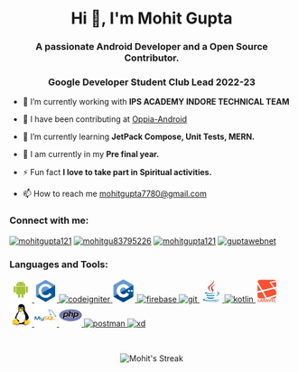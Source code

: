 <h1 align="center">Hi 👋, I'm Mohit Gupta</h1>
<h3 align="center">A passionate Android Developer and a Open Source Contributor.</h3>
<h3 align="center">Google Developer Student Club Lead 2022-23</h3>
 
- 🔭 I’m currently working with **IPS ACADEMY INDORE TECHNICAL TEAM**

- 👯 I have been contributing at [Oppia-Android](https://github.com/oppia/oppia-android)

- 🌱 I’m currently learning **JetPack Compose, Unit Tests, MERN.**

- 🏫 I am currently in my **Pre final year.**

- ⚡ Fun fact **I love to take part in Spiritual activities.**

- 📫 How to reach me mohitgupta7780@gmail.com
 
<h3 align="left">Connect with me:</h3>
<p align="left">
<a href="https://dev.to/mohitgupta121" target="blank"><img align="center" src="https://raw.githubusercontent.com/rahuldkjain/github-profile-readme-generator/master/src/images/icons/Social/devto.svg" alt="mohitgupta121" height="30" width="40" /></a>
<a href="https://twitter.com/Mohit_Gupta121" target="blank"><img align="center" src="https://raw.githubusercontent.com/rahuldkjain/github-profile-readme-generator/master/src/images/icons/Social/twitter.svg" alt="mohitgu83795226" height="30" width="40" /></a>
<a href="https://linkedin.com/in/mohitgupta121" target="blank"><img align="center" src="https://raw.githubusercontent.com/rahuldkjain/github-profile-readme-generator/master/src/images/icons/Social/linked-in-alt.svg" alt="mohitgupta121" height="30" width="40" /></a>
<a href="https://instagram.com/guptawebnet" target="blank"><img align="center" src="https://raw.githubusercontent.com/rahuldkjain/github-profile-readme-generator/master/src/images/icons/Social/instagram.svg" alt="guptawebnet" height="30" width="40" /></a>
</p>

<h3 align="left">Languages and Tools:</h3>
<p align="left"> <a href="https://developer.android.com" target="_blank" rel="noreferrer"> <img src="https://raw.githubusercontent.com/devicons/devicon/master/icons/android/android-original-wordmark.svg" alt="android" width="40" height="40"/> </a> <a href="https://www.cprogramming.com/" target="_blank" rel="noreferrer"> <img src="https://raw.githubusercontent.com/devicons/devicon/master/icons/c/c-original.svg" alt="c" width="40" height="40"/> </a> <a href="https://codeigniter.com" target="_blank" rel="noreferrer"> <img src="https://cdn.worldvectorlogo.com/logos/codeigniter.svg" alt="codeigniter" width="40" height="40"/> </a> <a href="https://www.w3schools.com/cpp/" target="_blank" rel="noreferrer"> <img src="https://raw.githubusercontent.com/devicons/devicon/master/icons/cplusplus/cplusplus-original.svg" alt="cplusplus" width="40" height="40"/> </a> <a href="https://firebase.google.com/" target="_blank" rel="noreferrer"> <img src="https://www.vectorlogo.zone/logos/firebase/firebase-icon.svg" alt="firebase" width="40" height="40"/> </a> <a href="https://git-scm.com/" target="_blank" rel="noreferrer"> <img src="https://www.vectorlogo.zone/logos/git-scm/git-scm-icon.svg" alt="git" width="40" height="40"/> </a> <a href="https://www.java.com" target="_blank" rel="noreferrer"> <img src="https://raw.githubusercontent.com/devicons/devicon/master/icons/java/java-original.svg" alt="java" width="40" height="40"/> </a> <a href="https://kotlinlang.org" target="_blank" rel="noreferrer"> <img src="https://www.vectorlogo.zone/logos/kotlinlang/kotlinlang-icon.svg" alt="kotlin" width="40" height="40"/> </a> <a href="https://laravel.com/" target="_blank" rel="noreferrer"> <img src="https://raw.githubusercontent.com/devicons/devicon/master/icons/laravel/laravel-plain-wordmark.svg" alt="laravel" width="40" height="40"/> </a> <a href="https://www.linux.org/" target="_blank" rel="noreferrer"> <img src="https://raw.githubusercontent.com/devicons/devicon/master/icons/linux/linux-original.svg" alt="linux" width="40" height="40"/> </a> <a href="https://www.mysql.com/" target="_blank" rel="noreferrer"> <img src="https://raw.githubusercontent.com/devicons/devicon/master/icons/mysql/mysql-original-wordmark.svg" alt="mysql" width="40" height="40"/> </a> <a href="https://www.php.net" target="_blank" rel="noreferrer"> <img src="https://raw.githubusercontent.com/devicons/devicon/master/icons/php/php-original.svg" alt="php" width="40" height="40"/> </a> <a href="https://postman.com" target="_blank" rel="noreferrer"> <img src="https://www.vectorlogo.zone/logos/getpostman/getpostman-icon.svg" alt="postman" width="40" height="40"/> </a> <a href="https://www.adobe.com/products/xd.html" target="_blank" rel="noreferrer"> <img src="https://cdn.worldvectorlogo.com/logos/adobe-xd.svg" alt="xd" width="40" height="40"/> </a> </p>

<br>
<p align="center">
<!--
  <img height="150em" src="https://github-readme-stats.vercel.app/api?username=MohitGupta121&show_icons=true&theme=bear&count_private=true" alt="JayB's github stats" />
  <img height="150em" src="https://github-readme-stats.vercel.app/api/top-langs/?username=MohitGupta121&theme=bear&layout=compact" alt="JayB's github top languages" />
  -->
</p>
<p align="center">
    <img  height="150em" alt="Mohit's Streak" src="https://github-readme-streak-stats.herokuapp.com/?user=MohitGupta121&theme=bear"/>
  <br>
  <br>
